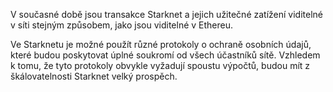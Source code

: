 V současné době jsou transakce Starknet a jejich užitečné zatížení viditelné v síti stejným způsobem, jako jsou viditelné v Ethereu.

Ve Starknetu je možné použít různé protokoly o ochraně osobních údajů, které budou poskytovat úplné soukromí od všech účastníků sítě. Vzhledem k tomu, že tyto protokoly obvykle vyžadují spoustu výpočtů, budou mít z škálovatelnosti Starknet velký prospěch.